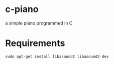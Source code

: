 # c-piano
a simple piano programmed in C

# Requirements

`sudo apt-get install libasound2 libasound2-dev`